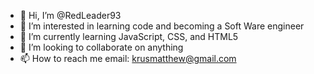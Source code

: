 - 👋 Hi, I’m @RedLeader93
- 👀 I’m interested in learning code and becoming a Soft Ware engineer
- 🌱 I’m currently learning JavaScript, CSS, and HTML5
- 💞️ I’m looking to collaborate on anything
- 📫 How to reach me email: krusmatthew@gmail.com

<!---
RedLeader93/RedLeader93 is a ✨ special ✨ repository because its `README.md` (this file) appears on your GitHub profile.
You can click the Preview link to take a look at your changes.
--->
